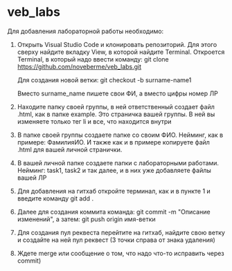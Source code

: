 # veb_labs
Для добавления лабораторной работы необходимо:
1) Открыть Visual Studio Code и клонировать репозиторий. Для этого сверху найдите вкладку View, в которой найдите Terminal. Откроется Terminal, в который надо ввести команду:  git clone https://github.com/noveberme/veb_labs.git
   
   Для создания новой ветки: git checkout -b surname-name1
   
   Вместо surname_name пишете свои ФИ, а вместо цифры номер ЛР
3) Находите папку своей группы, в ней ответственный создает файл .html, как в папке example. Это страничка вашей группы. В ней вы изменяете только тег li и все, что находится внутри
4) В папке своей группы создаете папке со своим ФИО. Нейминг, как в примере: ФамилияИО. И также как и в примере копируете файл .html для вашей личной странички.
5) В вашей личной папке создаете папки с лабораторными работами. Нейминг: task1, task2 и так далее, и в них уже добавляете файлы вашей ЛР
6) Для добавления на гитхаб откройте терминал, как и в пункте 1 и введите команду
git add .
7) Далее для создания коммита команда: git commit -m "Описание изменений", а затем: git push origin имя-ветки
8) Для создания пул реквеста перейтите на гитхаб, найдите свою ветку и создайте на ней пул реквест (3 точки справа от знака удаления)
9) Ждете merge или сообщение о том, что надо что-то исправить через commit)
